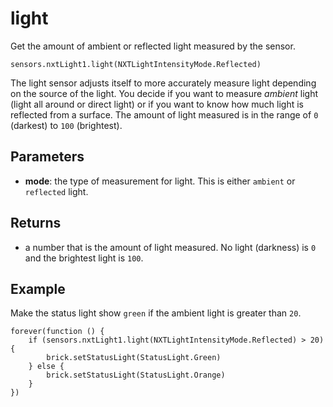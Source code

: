 # light

Get the amount of ambient or reflected light measured by the sensor.

```sig
sensors.nxtLight1.light(NXTLightIntensityMode.Reflected)
```

The light sensor adjusts itself to more accurately measure light depending on the source of the light. You decide if you want to measure _ambient_ light (light all around or direct light) or if you want to know how much light is reflected from a surface. The amount of light measured is in the range of `0` (darkest) to `100` (brightest).

## Parameters

* **mode**: the type of measurement for light. This is either ``ambient`` or ``reflected`` light.

## Returns

* a number that is the amount of light measured. No light (darkness) is `0` and the brightest light is `100`.

## Example

Make the status light show ``green`` if the ambient light is greater than `20`.

```blocks
forever(function () {
    if (sensors.nxtLight1.light(NXTLightIntensityMode.Reflected) > 20) {
        brick.setStatusLight(StatusLight.Green)
    } else {
        brick.setStatusLight(StatusLight.Orange)
    }
})
```
